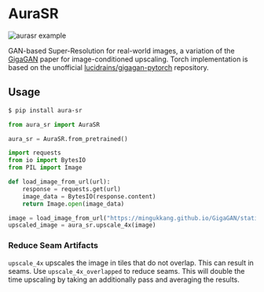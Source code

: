 # AuraSR
![aurasr example](https://storage.googleapis.com/falserverless/gallery/aurasr-animated.webp)

GAN-based Super-Resolution for real-world images, a variation of the [GigaGAN](https://mingukkang.github.io/GigaGAN/) paper for image-conditioned upscaling. Torch implementation is based on the unofficial [lucidrains/gigagan-pytorch](https://github.com/lucidrains/gigagan-pytorch) repository.

## Usage

```bash
$ pip install aura-sr
```

```python
from aura_sr import AuraSR

aura_sr = AuraSR.from_pretrained()
```

```python
import requests
from io import BytesIO
from PIL import Image

def load_image_from_url(url):
    response = requests.get(url)
    image_data = BytesIO(response.content)
    return Image.open(image_data)

image = load_image_from_url("https://mingukkang.github.io/GigaGAN/static/images/iguana_output.jpg").resize((256, 256))
upscaled_image = aura_sr.upscale_4x(image)
```

### Reduce Seam Artifacts 

`upscale_4x` upscales the image in tiles that do not overlap. This can result in seams. Use `upscale_4x_overlapped` to reduce seams. This will double the time upscaling by taking an additionally pass and averaging the results. 
